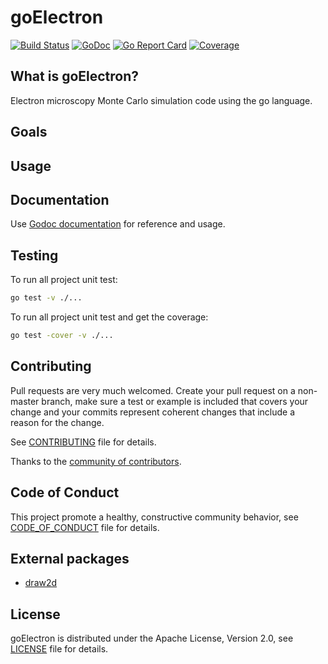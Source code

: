 # goElectron
[![Build Status](https://travis-ci.org/drix00/goElectron.svg?branch=master)](https://travis-ci.org/drix00/goElectron)
[![GoDoc](https://godoc.org/github.com/drix00/goElectron?status.svg)](https://godoc.org/github.com/drix00/goElectron)
[![Go Report Card](https://goreportcard.com/badge/github.com/drix00/goElectron)](https://goreportcard.com/report/github.com/drix00/goElectron)
[![Coverage](http://gocover.io/_badge/github.com/drix00/goElectron)](http://gocover.io/github.com/drix00/goElectron)

## What is goElectron?
Electron microscopy Monte Carlo simulation code using the go language.

## Goals

<!--Provide a functional interface that closely represents the AMQP 0.9.1 model
targeted to RabbitMQ as a server.  This includes the minimum necessary to
interact the semantics of the protocol.-->

## Usage

<!--See the 'examples' subdirectory for simple producers and consumers executables.
If you have a use-case in mind which isn't well-represented by the examples,
please file an issue.-->

## Documentation

Use [Godoc documentation](https://godoc.org/github.com/drix00/goElectron) for
reference and usage.

## Testing

To run all project unit test:
```sh
go test -v ./...
```

To run all project unit test and get the coverage:
```sh
go test -cover -v ./...
```

## Contributing

Pull requests are very much welcomed.  Create your pull request on a non-master
branch, make sure a test or example is included that covers your change and
your commits represent coherent changes that include a reason for the change.

See [CONTRIBUTING](CONTRIBUTING.md) file for details.

Thanks to the [community of contributors](https://github.com/drix00/goElectron/graphs/contributors).

## Code of Conduct

This project promote a healthy, constructive community behavior, see [CODE_OF_CONDUCT](CODE_OF_CONDUCT.md) file for details.

## External packages

  * [draw2d](https://github.com/llgcode/draw2d)

## License

goElectron is distributed under the Apache License, Version 2.0, see [LICENSE](LICENSE) file for details.
